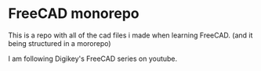 # FreeCAD monorepo

This is a repo with all of the cad files i made when learning FreeCAD. (and it being structured in a mororepo)

I am following Digikey's FreeCAD series on youtube.
